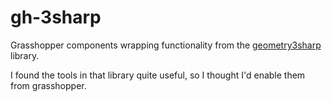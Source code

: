 # gh-3sharp
Grasshopper components wrapping functionality from the [geometry3sharp](https://github.com/gradientspace/geometry3Sharp) library.

I found the tools in that library quite useful, so I thought I'd enable them from grasshopper. 
